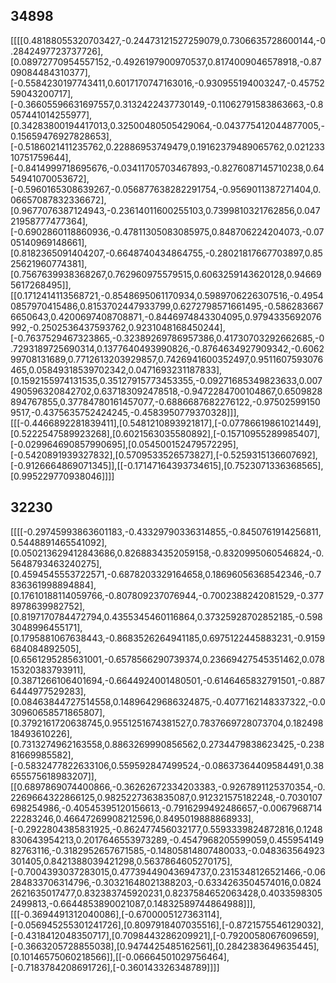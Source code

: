 ## 34898
[[[[0.48188055320703427,-0.24473121527259079,0.7306635728600144,-0.2842497723737726],[0.08972770954557152,-0.4926197900970537,0.8174009046578918,-0.8709084484310377],[-0.5584230197743411,0.6017170747163016,-0.930955194003247,-0.4575259043200717],[-0.36605596631697557,0.3132422437730149,-0.11062791583863663,-0.8057441014255977],[0.34283800194417013,0.32500480505429064,-0.043775412044877005,-0.15659476927828653],[-0.5186021411235762,0.22886953749479,0.19162379489065762,0.02123310751759644],[-0.8414999718695676,-0.03411705703467893,-0.8276087145710238,0.6454941070053672],[-0.5960165308639267,-0.056877638282291754,-0.9569011387271404,0.06657087832336672],[0.9677076387124943,-0.23614011600255103,0.7399810321762856,0.04721958777477364],[-0.6902860118860936,-0.47811305083085975,0.848706224204073,-0.0705140969148661],[0.8182365091404207,-0.6648740434864755,-0.28021817667703897,0.8525621960774381],[0.7567639938368267,0.762960975579515,0.6063259143620128,0.946695617268495]],[[0.1712414113568721,-0.8548695061170934,0.5989706226307516,-0.49540857970415486,0.8153702447933799,0.6272798571661495,-0.5862836676650643,0.4200697408708871,-0.8446974843304095,0.9794335692076992,-0.2502536437593762,0.9231048168450244],[-0.7637529467323865,-0.32389269786957386,0.41730703292662685,-0.7293189725690314,0.1377640493990826,-0.8764634927909342,-0.606299708131689,0.7712613203929857,0.7426941600352497,0.9511607593076465,0.05849318539702342,0.0471693231187833],[0.1592155974131535,0.35127915773453355,-0.09271685349823633,0.007490596320842702,0.637183092478518,-0.9472284700104867,0.6509828894767855,0.37784780161457077,-0.6886687682276122,-0.975025991509517,-0.4375635752424245,-0.4583950779370328]]],[[[-0.4466892281839411],[0.5481210893921817],[-0.07786619861021449],[0.5222547589923268],[0.6021563035580892],[-0.15710955289985407],[-0.029964690857990695],[0.054500152479572295],[-0.5420891939327832],[0.5709533526573827],[-0.5259315136607692],[-0.9126664869071345]],[[-0.17147164393734615],[0.7523071336368565],[0.995229770938046]]]]

## 32230
[[[[-0.29745993863601183,-0.43329790336314855,-0.8450761914256811,0.5448891465541092],[0.050213629412843686,0.8268834352059158,-0.8320995060546824,-0.5648793463240275],[0.4594545553722571,-0.6878203329164658,0.18696056368542346,-0.7836361998894884],[0.17610188114059766,-0.807809237076944,-0.7002388242081529,-0.3778978639982752],[0.8197170784472794,0.4355345460116864,0.37325928702852185,-0.5983048996455171],[0.1795881067638443,-0.8683526264941185,0.6975122445883231,-0.9159684084892505],[0.6561295285631001,-0.6578566290739374,0.23669427545351462,0.07815320383793911],[0.3871266106401694,-0.6644924001480501,-0.6146465832791501,-0.8876444977529283],[0.08463844727514558,0.14896429686324875,-0.4077162148337322,-0.030960658571865807],[0.3792161720638745,0.9551251674381527,0.7837669728073704,0.18249818493610226],[0.7313274962163558,0.8863269990856562,0.2734479838623425,-0.23881669985582],[-0.5832477822633106,0.559592847499524,-0.08637364409584491,0.38655575618983207]],[[0.6897869074400866,-0.36262672334203383,-0.9267891125370354,-0.2269664322866125,0.9825227363835087,0.912321575182248,-0.7030107698254986,-0.40545395120156613,-0.7916299492486657,-0.006796871422283246,0.46647269908212596,0.8495019888868933],[-0.2922804385831925,-0.862477456032177,0.5593339824872816,0.1248830643954213,0.2017646553973289,-0.4547968205599059,0.45595414982763116,-0.3182952657671585,-0.14805814807480033,-0.048363564923301405,0.8421388039421298,0.5637864605270175],[-0.7004393037283015,0.47739449043694737,0.2315348126521466,-0.06284833706314796,-0.30321648021388203,-0.6334263504574016,0.08242621635017477,0.832383745920231,0.8237584652063428,0.40335983052499813,-0.6644853890021087,0.14832589744864988]]],[[[-0.3694491312040086],[-0.6700005127363114],[-0.056945255301241726],[0.8097918407035516],[-0.8721575546129032],[-0.4318412048350717],[0.7098443286209921],[-0.7920058067609659],[-0.3663205728855038],[0.9474425485162561],[0.2842383649635445],[0.10146575060218566]],[[-0.06664501029756464],[-0.7183784208691726],[-0.360143326348789]]]]